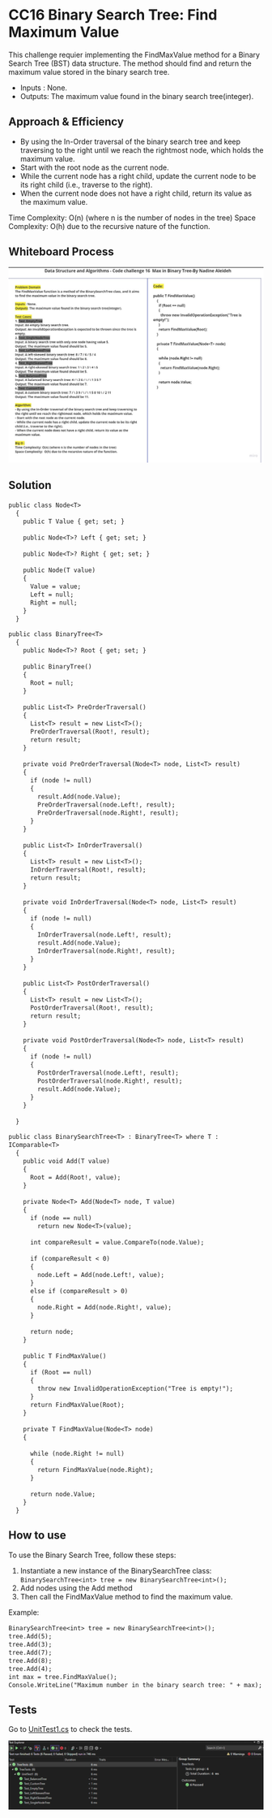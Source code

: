 # CC16 Binary Search Tree: Find Maximum Value

This challenge requier implementing the FindMaxValue method for a Binary Search Tree (BST) data structure. The method should find and return the maximum value stored in the binary search tree.

- Inputs : None.
- Outputs: The maximum value found in the binary search tree(integer).

## Approach & Efficiency

- By using the In-Order traversal of the binary search tree and keep traversing to the right until we reach the rightmost node, which holds the maximum value.
- Start with the root node as the current node.
- While the current node has a right child, update the current node to be its right child (i.e., traverse to the right).
- When the current node does not have a right child, return its value as the maximum value.

Time Complexity: O(n) (where n is the number of nodes in the tree)
Space Complexity:  O(h) due to the recursive nature of the function.


## Whiteboard Process
![Whiteboard](./assets/CC16WB.jpg)

## Solution

```
public class Node<T>
  {
    public T Value { get; set; }

    public Node<T>? Left { get; set; }

    public Node<T>? Right { get; set; }

    public Node(T value)
    {
      Value = value;
      Left = null;
      Right = null;
    }
  }

```

```
public class BinaryTree<T>
  {
    public Node<T>? Root { get; set; }

    public BinaryTree()
    {
      Root = null;
    }

    public List<T> PreOrderTraversal()
    {
      List<T> result = new List<T>();
      PreOrderTraversal(Root!, result);
      return result;
    }

    private void PreOrderTraversal(Node<T> node, List<T> result)
    {
      if (node != null)
      {
        result.Add(node.Value);
        PreOrderTraversal(node.Left!, result);
        PreOrderTraversal(node.Right!, result);
      }
    }

    public List<T> InOrderTraversal()
    {
      List<T> result = new List<T>();
      InOrderTraversal(Root!, result);
      return result;
    }

    private void InOrderTraversal(Node<T> node, List<T> result)
    {
      if (node != null)
      {
        InOrderTraversal(node.Left!, result);
        result.Add(node.Value);
        InOrderTraversal(node.Right!, result);
      }
    }

    public List<T> PostOrderTraversal()
    {
      List<T> result = new List<T>();
      PostOrderTraversal(Root!, result);
      return result;
    }

    private void PostOrderTraversal(Node<T> node, List<T> result)
    {
      if (node != null)
      {
        PostOrderTraversal(node.Left!, result);
        PostOrderTraversal(node.Right!, result);
        result.Add(node.Value);
      }
    }

  }

```

```
public class BinarySearchTree<T> : BinaryTree<T> where T : IComparable<T>
  {
    public void Add(T value)
    {
      Root = Add(Root!, value);
    }

    private Node<T> Add(Node<T> node, T value)
    {
      if (node == null)
        return new Node<T>(value);

      int compareResult = value.CompareTo(node.Value);

      if (compareResult < 0)
      {
        node.Left = Add(node.Left!, value);
      }
      else if (compareResult > 0)
      {
        node.Right = Add(node.Right!, value);
      }

      return node;
    }

    public T FindMaxValue()
    {
      if (Root == null)
      {
        throw new InvalidOperationException("Tree is empty!");
      }
      return FindMaxValue(Root);
    }

    private T FindMaxValue(Node<T> node)
    {

      while (node.Right != null)
      {
        return FindMaxValue(node.Right);
      }

      return node.Value;
    }
  }

```

## How to use
To use the Binary Search Tree, follow these steps:

1. Instantiate a new instance of the BinarySearchTree class: `BinarySearchTree<int> tree = new BinarySearchTree<int>();`
2. Add nodes using the Add method
3. Then call the FindMaxValue method to find the maximum value.

Example:

```
BinarySearchTree<int> tree = new BinarySearchTree<int>();
tree.Add(5);
tree.Add(3);
tree.Add(7);
tree.Add(8);
tree.Add(4);
int max = tree.FindMaxValue();
Console.WriteLine("Maximum number in the binary search tree: " + max);
```

## Tests

Go to [UnitTest1.cs](../TreeTests/UnitTest1.cs) to check the tests.

![tests](./assets/CC16tests.PNG)
